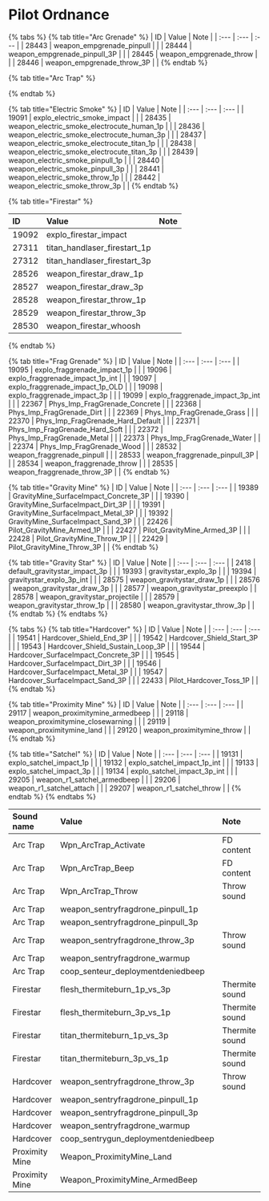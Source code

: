 # Pilot Ordnance



{% tabs %}
{% tab title="Arc Grenade" %}
| ID | Value | Note |
| :--- | :--- | :--- |
| 28443 | weapon\_empgrenade\_pinpull |  |
| 28444 | weapon\_empgrenade\_pinpull\_3P |  |
| 28445 | weapon\_empgrenade\_throw |  |
| 28446 | weapon\_empgrenade\_throw\_3P |  |
{% endtab %}

{% tab title="Arc Trap" %}

{% endtab %}

{% tab title="Electric Smoke" %}
| ID | Value | Note |
| :--- | :--- | :--- |
| 19091 | explo\_electric\_smoke\_impact |  |
| 28435 | weapon\_electric\_smoke\_electrocute\_human\_1p |  |
| 28436 | weapon\_electric\_smoke\_electrocute\_human\_3p |  |
| 28437 | weapon\_electric\_smoke\_electrocute\_titan\_1p |  |
| 28438 | weapon\_electric\_smoke\_electrocute\_titan\_3p |  |
| 28439 | weapon\_electric\_smoke\_pinpull\_1p |  |
| 28440 | weapon\_electric\_smoke\_pinpull\_3p |  |
| 28441 | weapon\_electric\_smoke\_throw\_1p |  |
| 28442 | weapon\_electric\_smoke\_throw\_3p |  |
{% endtab %}

{% tab title="Firestar" %}


| ID | Value | Note |
| :--- | :--- | :--- |
| 19092 | explo\_firestar\_impact |  |
| 27311 | titan\_handlaser\_firestart\_1p |  |
| 27312 | titan\_handlaser\_firestart\_3p |  |
| 28526 | weapon\_firestar\_draw\_1p |  |
| 28527 | weapon\_firestar\_draw\_3p |  |
| 28528 | weapon\_firestar\_throw\_1p |  |
| 28529 | weapon\_firestar\_throw\_3p |  |
| 28530 | weapon\_firestar\_whoosh |  |
{% endtab %}

{% tab title="Frag Grenade" %}
| ID | Value | Note |
| :--- | :--- | :--- |
| 19095 | explo\_fraggrenade\_impact\_1p |  |
| 19096 | explo\_fraggrenade\_impact\_1p\_int |  |
| 19097 | explo\_fraggrenade\_impact\_1p\_OLD |  |
| 19098 | explo\_fraggrenade\_impact\_3p |  |
| 19099 | explo\_fraggrenade\_impact\_3p\_int |  |
| 22367 | Phys\_Imp\_FragGrenade\_Concrete |  |
| 22368 | Phys\_Imp\_FragGrenade\_Dirt |  |
| 22369 | Phys\_Imp\_FragGrenade\_Grass |  |
| 22370 | Phys\_Imp\_FragGrenade\_Hard\_Default |  |
| 22371 | Phys\_Imp\_FragGrenade\_Hard\_Soft |  |
| 22372 | Phys\_Imp\_FragGrenade\_Metal |  |
| 22373 | Phys\_Imp\_FragGrenade\_Water |  |
| 22374 | Phys\_Imp\_FragGrenade\_Wood |  |
| 28532 | weapon\_fraggrenade\_pinpull |  |
| 28533 | weapon\_fraggrenade\_pinpull\_3P |  |
| 28534 | weapon\_fraggrenade\_throw |  |
| 28535 | weapon\_fraggrenade\_throw\_3P |  |
{% endtab %}

{% tab title="Gravity Mine" %}
| ID | Value | Note |
| :--- | :--- | :--- |
| 19389 | GravityMine\_SurfaceImpact\_Concrete\_3P |  |
| 19390 | GravityMine\_SurfaceImpact\_Dirt\_3P |  |
| 19391 | GravityMine\_SurfaceImpact\_Metal\_3P |  |
| 19392 | GravityMine\_SurfaceImpact\_Sand\_3P |  |
| 22426 | Pilot\_GravityMine\_Armed\_1P |  |
| 22427 | Pilot\_GravityMine\_Armed\_3P |  |
| 22428 | Pilot\_GravityMine\_Throw\_1P |  |
| 22429 | Pilot\_GravityMine\_Throw\_3P |  |
{% endtab %}

{% tab title="Gravity Star" %}
| ID | Value | Note |
| :--- | :--- | :--- |
| 2418 | default\_gravitystar\_impact\_3p |  |
| 19393 | gravitystar\_explo\_3p |  |
| 19394 | gravitystar\_explo\_3p\_int |  |
| 28575 | weapon\_gravitystar\_draw\_1p |  |
| 28576 | weapon\_gravitystar\_draw\_3p |  |
| 28577 | weapon\_gravitystar\_preexplo |  |
| 28578 | weapon\_gravitystar\_projectile |  |
| 28579 | weapon\_gravitystar\_throw\_1p |  |
| 28580 | weapon\_gravitystar\_throw\_3p |  |
{% endtab %}
{% endtabs %}

{% tabs %}
{% tab title="Hardcover" %}
| ID | Value | Note |
| :--- | :--- | :--- |
| 19541 | Hardcover\_Shield\_End\_3P |  |
| 19542 | Hardcover\_Shield\_Start\_3P |  |
| 19543 | Hardcover\_Shield\_Sustain\_Loop\_3P |  |
| 19544 | Hardcover\_SurfaceImpact\_Concrete\_3P |  |
| 19545 | Hardcover\_SurfaceImpact\_Dirt\_3P |  |
| 19546 | Hardcover\_SurfaceImpact\_Metal\_3P |  |
| 19547 | Hardcover\_SurfaceImpact\_Sand\_3P |  |
| 22433 | Pilot\_Hardcover\_Toss\_1P |  |
{% endtab %}

{% tab title="Proximity Mine" %}
| ID | Value | Note |
| :--- | :--- | :--- |
| 29117 | weapon\_proximitymine\_armedbeep |  |
| 29118 | weapon\_proximitymine\_closewarning |  |
| 29119 | weapon\_proximitymine\_land |  |
| 29120 | weapon\_proximitymine\_throw |  |
{% endtab %}

{% tab title="Satchel" %}
| ID | Value | Note |
| :--- | :--- | :--- |
| 19131 | explo\_satchel\_impact\_1p |  |
| 19132 | explo\_satchel\_impact\_1p\_int |  |
| 19133 | explo\_satchel\_impact\_3p |  |
| 19134 | explo\_satchel\_impact\_3p\_int |  |
| 29205 | weapon\_r1\_satchel\_armedbeep |  |
| 29206 | weapon\_r1\_satchel\_attach |  |
| 29207 | weapon\_r1\_satchel\_throw |  |
{% endtab %}
{% endtabs %}

| Sound name | Value | Note |
| :--- | :--- | :--- |
| Arc Trap | Wpn\_ArcTrap\_Activate | FD content |
| Arc Trap | Wpn\_ArcTrap\_Beep | FD content |
| Arc Trap | Wpn\_ArcTrap\_Throw | Throw sound |
| Arc Trap | weapon\_sentryfragdrone\_pinpull\_1p |  |
| Arc Trap | weapon\_sentryfragdrone\_pinpull\_3p |  |
| Arc Trap | weapon\_sentryfragdrone\_throw\_3p | Throw sound |
| Arc Trap | weapon\_sentryfragdrone\_warmup |  |
| Arc Trap | coop\_senteur\_deploymentdeniedbeep |  |
| Firestar | flesh\_thermiteburn\_1p\_vs\_3p | Thermite sound |
| Firestar | flesh\_thermiteburn\_3p\_vs\_1p | Thermite sound |
| Firestar | titan\_thermiteburn\_1p\_vs\_3p | Thermite sound |
| Firestar | titan\_thermiteburn\_3p\_vs\_1p | Thermite sound |
| Hardcover | weapon\_sentryfragdrone\_throw\_3p | Throw sound |
| Hardcover | weapon\_sentryfragdrone\_pinpull\_1p |  |
| Hardcover | weapon\_sentryfragdrone\_pinpull\_3p |  |
| Hardcover | weapon\_sentryfragdrone\_warmup |  |
| Hardcover | coop\_sentrygun\_deploymentdeniedbeep |  |
| Proximity Mine | Weapon\_ProximityMine\_Land |  |
| Proximity Mine | Weapon\_ProximityMine\_ArmedBeep |  |


